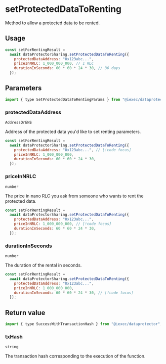 # setProtectedDataToRenting

Method to allow a protected data to be rented.

## Usage

```js
const setForRentingResult =
  await dataProtectorSharing.setProtectedDataToRenting({
    protectedDataAddress: "0x123abc...",
    priceInNRLC: 1_000_000_000, // 1 RLC
    durationInSeconds: 60 * 60 * 24 * 30, // 30 days
  });
```

## Parameters

```js
import { type SetProtectedDataToRentingParams } from "@iexec/dataprotector";
```

### protectedDataAddress

`AddressOrENS`

Address of the protected data you'd like to set renting parameters.

```js
const setForRentingResult =
  await dataProtectorSharing.setProtectedDataToRenting({
    protectedDataAddress: "0x123abc...", // [!code focus]
    priceInNRLC: 1_000_000_000,
    durationInSeconds: 60 * 60 * 24 * 30,
  });
```

### priceInNRLC

`number`

The price in nano RLC you ask from someone who wants to rent the protected data.

```js
const setForRentingResult =
  await dataProtectorSharing.setProtectedDataToRenting({
    protectedDataAddress: "0x123abc...",
    priceInNRLC: 1_000_000_000, // [!code focus]
    durationInSeconds: 60 * 60 * 24 * 30,
  });
```

### durationInSeconds

`number`

The duration of the rental in seconds.

```js
const setForRentingResult =
  await dataProtectorSharing.setProtectedDataToRenting({
    protectedDataAddress: "0x123abc...",
    priceInNRLC: 1_000_000_000,
    durationInSeconds: 60 * 60 * 24 * 30, // [!code focus]
  });
```

## Return value

```js
import { type SuccessWithTransactionHash } from "@iexec/dataprotector";
```

### txHash

`string`

The transaction hash corresponding to the execution of the function.
